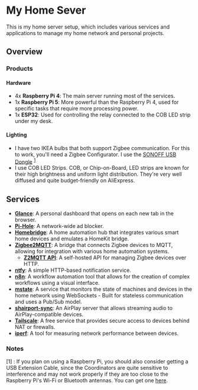 # My Home Sever
This is my home server setup, which includes various services and applications to manage my home network and personal projects.


## Overview
### Products
#### Hardware
- 4x **Raspberry Pi 4**: The main server running most of the services.
- 1x **Raspberry Pi 5**: More powerful than the Raspberry Pi 4, used for specific tasks that require more processing power.
- 1x **ESP32**: Used for controlling the relay connected to the COB LED strip under my desk.

#### Lighting
- I have two IKEA bulbs that both support Zigbee communication. For this to work, you'll need a Zigbee Configurator. I use the [SONOFF USB Dongle](https://amzn.to/3Zl3CRR) <sup>[1](#notes)</sup>
- I use COB LED Strips. COB, or Chip-on-Board, LED strips are known for their high brightness and uniform light distribution. They're very well diffused and quite budget-friendly on AliExpress.

## Services
- [**Glance**](https://hijjawihome.xyz): A personal dashboard that opens on each new tab in the browser.
- [**Pi-Hole**](https://docs.pi-hole.net/): A network-wide ad blocker.
- [**Homebridge**](homebridge/README.md): A home automation hub that integrates various smart home devices and emulates a HomeKit bridge.
- [**Zigbee2MQTT**](https://www.zigbee2mqtt.io/): A bridge that connects Zigbee devices to MQTT, allowing for integration with various home automation systems.
  - [**Z2MQTT API**](z2mqtt-api/README.md): A self-hosted API for managing Zigbee devices over HTTP.
- [**ntfy**](https://github.com/binwiederhier/ntfy): A simple HTTP-based notification service.
- [**n8n**](https://github.com/n8n-io/n8n): A workflow automation tool that allows for the creation of complex workflows using a visual interface.
- [**mstate**](https://github.com/rhijjawi/mstate): A service that monitors the state of machines and devices in the home network using WebSockets - Built for stateless communication and uses a Pub/Sub model.
- [**shairport-sync**](https://github.com/mikebrady/shairport-sync): An AirPlay server that allows streaming audio to AirPlay-compatible devices.
- [**Tailscale**](https://tailscale.com/): A free service that provides secure access to devices behind NAT or firewalls.
- [**iperf**](https://iperf.fr/): A tool for measuring network performance between devices.

### Notes
[1] : If you plan on using a Raspberry Pi, you should also consider getting a USB Extension Cable, since the Coordinators are quite sensitive to interference and may not work properly if they are too close to the Raspberry Pi's Wi-Fi or Bluetooth antennas. You can get one [here](https://amzn.to/43Sy7Qz).